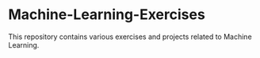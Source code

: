 # Machine-Learning-Exercises
This repository contains various exercises and projects related to Machine Learning. 
